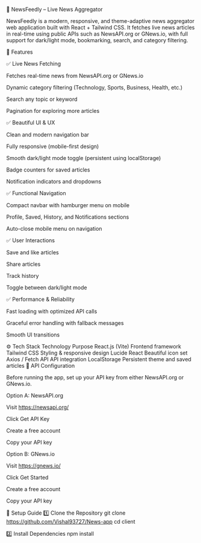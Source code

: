 📰 NewsFeedly – Live News Aggregator

NewsFeedly is a modern, responsive, and theme-adaptive news aggregator web application built with React + Tailwind CSS.
It fetches live news articles in real-time using public APIs such as NewsAPI.org or GNews.io, with full support for dark/light mode, bookmarking, search, and category filtering.

🚀 Features

✅ Live News Fetching

Fetches real-time news from NewsAPI.org
 or GNews.io

Dynamic category filtering (Technology, Sports, Business, Health, etc.)

Search any topic or keyword

Pagination for exploring more articles

✅ Beautiful UI & UX

Clean and modern navigation bar

Fully responsive (mobile-first design)

Smooth dark/light mode toggle (persistent using localStorage)

Badge counters for saved articles

Notification indicators and dropdowns

✅ Functional Navigation

Compact navbar with hamburger menu on mobile

Profile, Saved, History, and Notifications sections

Auto-close mobile menu on navigation

✅ User Interactions

Save and like articles

Share articles

Track history

Toggle between dark/light mode

✅ Performance & Reliability

Fast loading with optimized API calls

Graceful error handling with fallback messages

Smooth UI transitions

⚙️ Tech Stack
Technology	Purpose
React.js (Vite)	Frontend framework
Tailwind CSS	Styling & responsive design
Lucide React	Beautiful icon set
Axios / Fetch API	API integration
LocalStorage	Persistent theme and saved articles
🔑 API Configuration

Before running the app, set up your API key from either NewsAPI.org or GNews.io.

Option A: NewsAPI.org

Visit https://newsapi.org/

Click Get API Key

Create a free account

Copy your API key

Option B: GNews.io

Visit https://gnews.io/

Click Get Started

Create a free account

Copy your API key

🧩 Setup Guide
1️⃣ Clone the Repository
git clone https://github.com/Vishal93727/News-app
cd client

2️⃣ Install Dependencies
npm install
